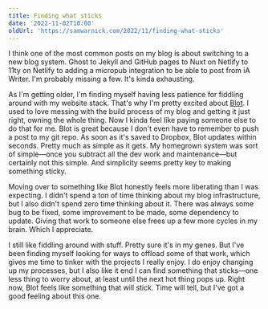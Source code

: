 ```yaml
---
title: Finding what sticks
date: '2022-11-02T10:00'
oldUrl: 'https://samwarnick.com/2022/11/finding-what-sticks'
---
```


I think one of the most common posts on my blog is about switching to a new blog system. Ghost to Jekyll and GitHub pages to Nuxt on Netlify to 11ty on Netlify to adding a micropub integration to be able to post from iA Writer. I'm probably missing a few. It's kinda exhausting.

As I'm getting older, I'm finding myself having less patience for fiddling around with my website stack. That's why I'm pretty excited about [Blot](https://blot.im). I used to love messing with the build process of my blog and getting it just right, owning the whole thing. Now I kinda feel like paying someone else to do that for me. Blot is great because I don't even have to remember to push a post to my git repo. As soon as it's saved to Dropbox, Blot updates within seconds. Pretty much as simple as it gets. My homegrown system was sort of simple—once you subtract all the dev work and maintenance—but certainly not this simple. And simplicity seems pretty key to making something sticky.

Moving over to something like Blot honestly feels more liberating than I was expecting. I didn't spend a ton of time thinking about my blog infrastructure, but I also didn't spend zero time thinking about it. There was always some bug to be fixed, some improvement to be made, some dependency to update. Giving that work to someone else frees up a few more cycles in my brain. Which I appreciate.

I still like fiddling around with stuff. Pretty sure it's in my genes. But I've been finding myself looking for ways to offload some of that work, which gives me time to tinker with the projects I really enjoy. I do enjoy changing up my processes, but I also like it end I can find something that sticks—one less thing to worry about, at least until the next hot thing pops up. Right now, Blot feels like something that will stick. Time will tell, but I've got a good feeling about this one.
